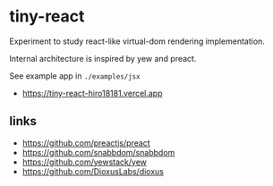 # tiny-react

Experiment to study react-like virtual-dom rendering implementation.

Internal architecture is inspired by yew and preact.

See example app in `./examples/jsx`

- https://tiny-react-hiro18181.vercel.app

## links

- https://github.com/preactjs/preact
- https://github.com/snabbdom/snabbdom
- https://github.com/yewstack/yew
- https://github.com/DioxusLabs/dioxus
